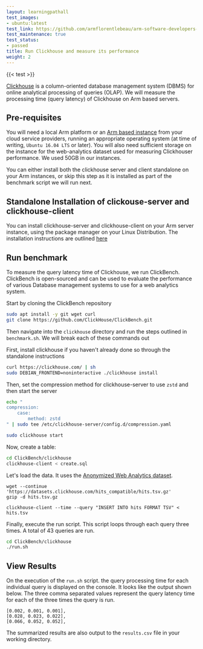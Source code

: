 ```yaml
---
layout: learningpathall
test_images:
- ubuntu:latest
test_link: https://github.com/armflorentlebeau/arm-software-developers-ads/actions/runs/3540052189
test_maintenance: true
test_status:
- passed
title: Run Clickhouse and measure its performance
weight: 2
---
```


{{< test >}}

[Clickhouse](https://clickhouse.com/docs/en/home) is a column-oriented database management system (DBMS) for online analytical processing of queries (OLAP).
We will measure the processing time (query latency) of Clickhouse on Arm based servers.

## Pre-requisites

You will need a local Arm platform or an [Arm based instance](/learning-paths/cloud/providers/) from your cloud service providers, running an appropriate operating system (at time of writing, `Ubuntu 16.04 LTS` or later). You will also need sufficient storage on the instance for the web-analytics dataset used for measuring Clickhouser performance. We used 50GB in our instances.

You can either install both the clickhouse server and client standalone on your Arm instances, or skip this step as it is installed as part of the benchmark script we will run next.

## Standalone Installation of clickouse-server and clickhouse-client
You can install clickhouse-server and clickhouse-client on your Arm server instance, using the package manager on your Linux Distribution. The installation instructions are outlined [here](https://clickhouse.com/docs/en/install)

## Run benchmark 

To measure the query latency time of Clickhouse, we run ClickBench. ClickBench is open-sourced and can be used to evaluate the performance of various Database management systems to use for a web analytics system. 

Start by cloning the ClickBench repository

```bash
sudo apt install -y git wget curl
git clone https://github.com/ClickHouse/ClickBench.git
```
Then navigate into the `clickhouse` directory and run the steps outlined in `benchmark.sh`. We will break each of these commands out

First, install clickhouse if you haven't already done so through the standalone instructions

```bash
curl https://clickhouse.com/ | sh
sudo DEBIAN_FRONTEND=noninteractive ./clickhouse install
```
Then, set the compression method for clickhouse-server to use `zstd` and then start the server

```bash
echo "
compression:
    case:
        method: zstd
" | sudo tee /etc/clickhouse-server/config.d/compression.yaml

sudo clickhouse start
```
Now, create a table:

```bash
cd ClickBench/clickhouse
clickhouse-client < create.sql
```

Let's load the data. It uses the [Anonymized Web Analytics dataset](https://clickhouse.com/docs/en/getting-started/example-datasets/metrica/).

```console
wget --continue 'https://datasets.clickhouse.com/hits_compatible/hits.tsv.gz'
gzip -d hits.tsv.gz

clickhouse-client --time --query "INSERT INTO hits FORMAT TSV" < hits.tsv
```

Finally, execute the run script. This script loops through each query three times. A total of 43 queries are run.

```bash
cd ClickBench/clickhouse
./run.sh
```

## View Results

On the execution of the `run.sh` script. the query processing time for each individual query is displayed on the console. It looks like the output shown below. The three comma separated values represent the query latency time for each of the three times the query is run.

```console
[0.002, 0.001, 0.001],
[0.028, 0.023, 0.022],
[0.066, 0.052, 0.052],
```

The summarized results are also output to the `results.csv` file in your working directory. 